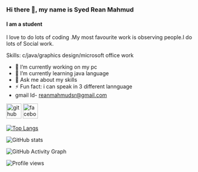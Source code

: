 ### Hi there 👋, my name is Syed Rean Mahmud 
#### I am a student
I love to do lots of coding .My most favourite work is observing people.I do lots of Social work.

Skills: c/java/graphics design/microsoft office work

- 🔭 I’m currently working on my pc 
- 🌱 I’m currently learning java language  
- 💬 Ask me about my skills 
- ⚡ Fun fact: i can speak in 3 different  lannguage 
- gmail Id- reanmahmudsr@gmail.com


[<img src='https://cdn.jsdelivr.net/npm/simple-icons@3.0.1/icons/github.svg' alt='github' height='40'>](https://github.com/SyedReanMahmud)  [<img src='https://cdn.jsdelivr.net/npm/simple-icons@3.0.1/icons/facebook.svg' alt='facebook' height='40'>](https://www.facebook.com/https://www.facebook.com/rean.rean.161)  

[![Top Langs](https://github-readme-stats.vercel.app/api/top-langs/?username=SyedReanMahmud)](https://github.com/anuraghazra/github-readme-stats)

![GitHub stats](https://github-readme-stats.vercel.app/api?username=SyedReanMahmud&show_icons=true)  

![GitHub Activity Graph](https://activity-graph.herokuapp.com/graph?username=SyedReanMahmud)  

![Profile views](https://gpvc.arturio.dev/SyedReanMahmud)
